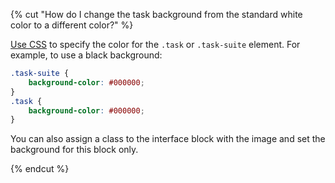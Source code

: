 {% cut "How do I change the task background from the standard white color to a different color?" %}

[Use CSS](../../../concepts/spec.md#css) to specify the color for the `.task` or `.task-suite` element. For example, to use a black background:

```css
.task-suite {
    background-color: #000000;
}
.task {
    background-color: #000000;
}
```

You can also assign a class to the interface block with the image and set the background for this block only.

{% endcut %}